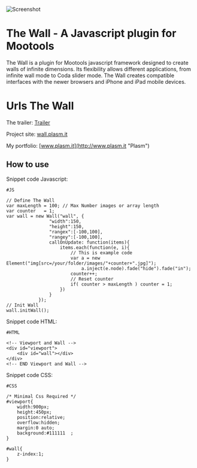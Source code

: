 ![Screenshot](https://raw.github.com/plasm/the-wall/master/logotipo.png)

The Wall - A Javascript plugin for Mootools
===========================================

The Wall is a plugin for Mootools javascript framework designed to create walls of infinite dimensions. Its flexibility allows different applications, from infinite wall mode to Coda slider mode. The Wall creates compatible interfaces with the newer browsers and iPhone and iPad mobile devices.

Urls The Wall
=============
The trailer: [Trailer](http://www.vimeo.com/plasm/the-wall "The Wall trailer")

Project site: [wall.plasm.it](http://wall.plasm.it "The Wall")

My portfolio: [www.plasm.it](http://www.plasm.it "Plasm")


How to use
----------

Snippet code Javascript:

	#JS
	
    // Define The Wall
    var maxLength = 100; // Max Number images or array length
    var counter   = 1;
    var wall = new Wall("wall", {
                    "width":150,
                    "height":150,
                    "rangex":[-100,100],
                    "rangey":[-100,100],
                    callOnUpdate: function(items){
                        items.each(function(e, i){
                            // This is example code
                            var a = new Element("img[src=/your/folder/images/"+counter+".jpg]");
                                a.inject(e.node).fade("hide").fade("in");
                            counter++;
                            // Reset counter
                            if( counter > maxLength ) counter = 1;
                        })
                    }
                });
    // Init Wall
    wall.initWall();

Snippet code HTML:

	#HTML
	
	<!-- Viewport and Wall -->
    <div id="viewport">
        <div id="wall"></div>
    </div>
    <!-- END Viewport and Wall -->

Snippet code CSS:

	#CSS

    /* Minimal Css Required */
    #viewport{
        width:900px;
        height:450px;
        position:relative;
        overflow:hidden;
        margin:0 auto;
        background:#111111  ;
    }

    #wall{
        z-index:1;
    }